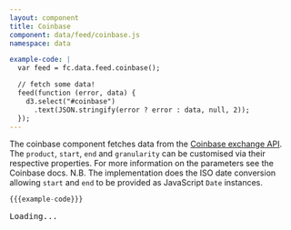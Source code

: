```yaml
---
layout: component
title: Coinbase
component: data/feed/coinbase.js
namespace: data

example-code: |
  var feed = fc.data.feed.coinbase();

  // fetch some data!
  feed(function (error, data) {
    d3.select("#coinbase")
      .text(JSON.stringify(error ? error : data, null, 2));
  });
---
```


The coinbase component fetches data from the [Coinbase exchange API](https://docs.exchange.coinbase.com/#market-data). The `product`, `start`, `end` and `granularity` can be customised via their respective properties. For more information on the parameters see the Coinbase docs. N.B. The implementation does the ISO date conversion allowing `start` and `end` to be provided as JavaScript `Date` instances.

```js
{{{example-code}}}
```

<pre id="coinbase">Loading...</pre>
<script type="text/javascript">
(function () {
    {{{example-code}}}
}());
</script>
